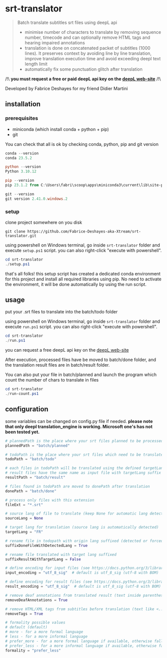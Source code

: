 # srt-translator

> Batch translate subtitles srt files using deepL api
> - minimise number of characters to translate by removing sequence number, timecode and can optionally remove HTML tags and hearing impaired annotations
> - translation is done on concatenated packet of subtitles (1000 lines). It preserves context by avoiding line by line translation, improve translation execution time and avoid
    exceeding deepl text length limit
> - automatically fix some punctuation glitch after translation

/!\ **you must request a free or paid deepL api key on the [deepL web-site](https://www.deepl.com/fr/pro-api?cta=header-pro-api/)** /!\

Developed by Fabrice Deshayes for my friend Didier Martini  

## installation

### prerequisites 

- miniconda (which install conda + python + pip)
- git

You can check that all is ok by checking conda, python, pip and git version
```powershell
conda --version
conda 23.5.2

python --version
Python 3.10.12

pip --version                                                                                                                                            ─╯
pip 23.1.2 from C:\Users\fabri\scoop\apps\miniconda3\current\lib\site-packages\pip (python 3.10)

git --version
git version 2.41.0.windows.2
```

### setup

clone project somewhere on you disk
```
git clone https://github.com/Fabrice-Deshayes-aka-Xtream/srt-translator.git
```

using powershell on Windows terminal, go inside `srt-translator` folder and execute `setup.ps1` script.
you can also right-click "execute with powershell".
```powershell
cd srt-translator
./setup.ps1
```

that's all folks! this setup script has created a dedicated conda environment for this project and install all required libraries using pip. No need to activate the environment, it
will be done automatically by using the run script.

## usage

put your .srt files to translate into the batch/todo folder

using powershell on Windows terminal, go inside `srt-translator` folder and execute `run.ps1` script.
you can also right-click "execute with powershell".

```powershell
cd srt-translator
./run.ps1
```

you can request a free deepL api key on the [deepL web-site](https://www.deepl.com/fr/pro-api?cta=header-pro-api/)

After execution, processed files have be moved to batch/done folder, and the translation result files are in
batch/result folder.

You can also put your file in batch/planned and launch the program which count the number of chars to translate in
files

```powershell
cd srt-translator
./run-count.ps1
```

## configuration

some variables can be changed on config.py file if needed. **please note that only deepl translation_engine is working. Microsoft one's has not been tested yet.**

```python
# plannedPath is the place where your srt files planned to be processed are located to count number of chars
plannedPath = "batch/planned"

# todoPath is the place where your srt files which need to be translated are located
todoPath = "batch/todo"

# each files in todoPath will be translated using the defined targetLang and the result will be put in resultPath
# result files have the same name as input file with targetLang suffix
resultPath = "batch/result"

# files found in todoPath are moved to donePath after translation
donePath = "batch/done"

# process only files with this extension
fileExt = "*.srt"

# source lang of file to translate (keep None for automatic lang detection)
sourceLang = None

# target lang for translation (source lang is automatically detected)
targetLang = "FR"

# rename file in todopath with origin lang suffixed (detected or forced)
suffixDoneFileWithDetectedLang = True

# rename file translated with target lang suffixed
suffixResultWithTargetLang = False

# define encoding for input files (see https://docs.python.org/3/library/codecs.html#standard-encodings)
input_encoding = "utf_8_sig"  # default is utf_8_sig (utf-8 with BOM)

# define encoding for result files (see https://docs.python.org/3/library/codecs.html#standard-encodings)
result_encoding = "utf_8_sig"  # default is utf_8_sig (utf-8 with BOM)

# remove deaf annotations from translated result (text inside parenthesis (...) or hooks [...])
removeDeafAnnotations = True

# remove HTML/XML tags from subtitles before translation (text like <...>)
removeTags = True

# formality possible values
# default (default)
# more - for a more formal language
# less - for a more informal language
# prefer_more - for a more formal language if available, otherwise fallback to default formality
# prefer_less - for a more informal language if available, otherwise fallback to default formality
formality = "prefer_less"
```